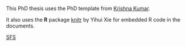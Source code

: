 This PhD thesis uses the PhD template from [Krishna Kumar](https://github.com/kks32/PhDThesisLyX).

It also uses the __R__ package [knitr](http://yihui.name/knitr/) by Yihui Xie for embedded R code in the documents.

[SFS](PhDthesis/Data_analysis/SNP-indel-calling/ANGSD/SFS/SFS.html)

